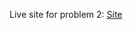 Live site for problem 2: [Site](https://689e0db9cdb8fed753772434--dancing-meringue-626ad5.netlify.app/)
